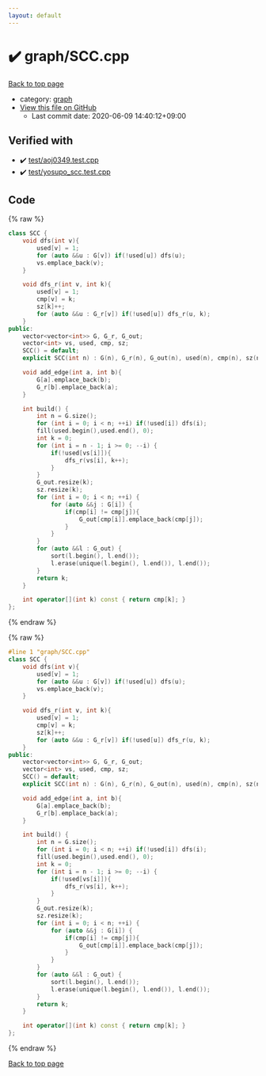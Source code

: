 ```yaml
---
layout: default
---
```


<!-- mathjax config similar to math.stackexchange -->
<script type="text/javascript" async
  src="https://cdnjs.cloudflare.com/ajax/libs/mathjax/2.7.5/MathJax.js?config=TeX-MML-AM_CHTML">
</script>
<script type="text/x-mathjax-config">
  MathJax.Hub.Config({
    TeX: { equationNumbers: { autoNumber: "AMS" }},
    tex2jax: {
      inlineMath: [ ['$','$'] ],
      processEscapes: true
    },
    "HTML-CSS": { matchFontHeight: false },
    displayAlign: "left",
    displayIndent: "2em"
  });
</script>

<script type="text/javascript" src="https://cdnjs.cloudflare.com/ajax/libs/jquery/3.4.1/jquery.min.js"></script>
<script src="https://cdn.jsdelivr.net/npm/jquery-balloon-js@1.1.2/jquery.balloon.min.js" integrity="sha256-ZEYs9VrgAeNuPvs15E39OsyOJaIkXEEt10fzxJ20+2I=" crossorigin="anonymous"></script>
<script type="text/javascript" src="../../assets/js/copy-button.js"></script>
<link rel="stylesheet" href="../../assets/css/copy-button.css" />


# :heavy_check_mark: graph/SCC.cpp

<a href="../../index.html">Back to top page</a>

* category: <a href="../../index.html#f8b0b924ebd7046dbfa85a856e4682c8">graph</a>
* <a href="{{ site.github.repository_url }}/blob/master/graph/SCC.cpp">View this file on GitHub</a>
    - Last commit date: 2020-06-09 14:40:12+09:00




## Verified with

* :heavy_check_mark: <a href="../../verify/test/aoj0349.test.cpp.html">test/aoj0349.test.cpp</a>
* :heavy_check_mark: <a href="../../verify/test/yosupo_scc.test.cpp.html">test/yosupo_scc.test.cpp</a>


## Code

<a id="unbundled"></a>
{% raw %}
```cpp
class SCC {
    void dfs(int v){
        used[v] = 1;
        for (auto &&u : G[v]) if(!used[u]) dfs(u);
        vs.emplace_back(v);
    }

    void dfs_r(int v, int k){
        used[v] = 1;
        cmp[v] = k;
        sz[k]++;
        for (auto &&u : G_r[v]) if(!used[u]) dfs_r(u, k);
    }
public:
    vector<vector<int>> G, G_r, G_out;
    vector<int> vs, used, cmp, sz;
    SCC() = default;
    explicit SCC(int n) : G(n), G_r(n), G_out(n), used(n), cmp(n), sz(n) {}

    void add_edge(int a, int b){
        G[a].emplace_back(b);
        G_r[b].emplace_back(a);
    }

    int build() {
        int n = G.size();
        for (int i = 0; i < n; ++i) if(!used[i]) dfs(i);
        fill(used.begin(),used.end(), 0);
        int k = 0;
        for (int i = n - 1; i >= 0; --i) {
            if(!used[vs[i]]){
                dfs_r(vs[i], k++);
            }
        }
        G_out.resize(k);
        sz.resize(k);
        for (int i = 0; i < n; ++i) {
            for (auto &&j : G[i]) {
                if(cmp[i] != cmp[j]){
                    G_out[cmp[i]].emplace_back(cmp[j]);
                }
            }
        }
        for (auto &&l : G_out) {
            sort(l.begin(), l.end());
            l.erase(unique(l.begin(), l.end()), l.end());
        }
        return k;
    }

    int operator[](int k) const { return cmp[k]; }
};

```
{% endraw %}

<a id="bundled"></a>
{% raw %}
```cpp
#line 1 "graph/SCC.cpp"
class SCC {
    void dfs(int v){
        used[v] = 1;
        for (auto &&u : G[v]) if(!used[u]) dfs(u);
        vs.emplace_back(v);
    }

    void dfs_r(int v, int k){
        used[v] = 1;
        cmp[v] = k;
        sz[k]++;
        for (auto &&u : G_r[v]) if(!used[u]) dfs_r(u, k);
    }
public:
    vector<vector<int>> G, G_r, G_out;
    vector<int> vs, used, cmp, sz;
    SCC() = default;
    explicit SCC(int n) : G(n), G_r(n), G_out(n), used(n), cmp(n), sz(n) {}

    void add_edge(int a, int b){
        G[a].emplace_back(b);
        G_r[b].emplace_back(a);
    }

    int build() {
        int n = G.size();
        for (int i = 0; i < n; ++i) if(!used[i]) dfs(i);
        fill(used.begin(),used.end(), 0);
        int k = 0;
        for (int i = n - 1; i >= 0; --i) {
            if(!used[vs[i]]){
                dfs_r(vs[i], k++);
            }
        }
        G_out.resize(k);
        sz.resize(k);
        for (int i = 0; i < n; ++i) {
            for (auto &&j : G[i]) {
                if(cmp[i] != cmp[j]){
                    G_out[cmp[i]].emplace_back(cmp[j]);
                }
            }
        }
        for (auto &&l : G_out) {
            sort(l.begin(), l.end());
            l.erase(unique(l.begin(), l.end()), l.end());
        }
        return k;
    }

    int operator[](int k) const { return cmp[k]; }
};

```
{% endraw %}

<a href="../../index.html">Back to top page</a>

